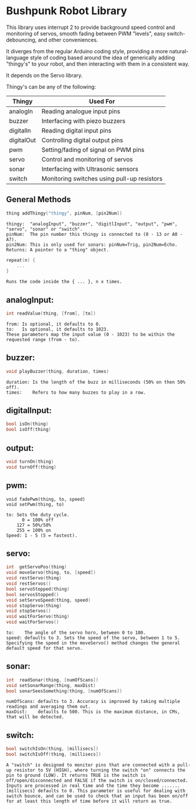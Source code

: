 Bushpunk Robot Library
======================

This library uses interrupt 2 to provide background speed control and monitoring of servos, smooth fading between PWM "levels", easy switch-debouncing, and other conveniences.

It diverges from the regular Arduino coding style, providing a more natural-language style of coding based around the idea of generically adding "thingy's" to your robot, and then interacting with them in a consistent way.

It depends on the Servo library.

Thingy's can be any of the following:

| Thingy     | Used For |
| ---------- | -------- |
| analogIn   | Reading analogue input pins |
| buzzer     | Interfacing with piezo buzzers |
| digitalIn  | Reading digital input pins |
| digitalOut | Controlling digital output pins |
| pwm        | Setting/fading of signal on PWM pins |
| servo      | Control and monitoring of servos |
| sonar      | Interfacing with Ultrasonic sensors |
| switch     | Monitoring switches using pull-up resistors |

General Methods
---------------
```cpp
thing addThingy("thingy", pinNum, [pin2Num])
```
    thingy:  "analogInput", "buzzer", "digitlInput", "output", "pwm", "servo", "sonar" or "switch".
    pinNum:  The pin number this thingy is connected to (0 - 13 or A0 - A7).
    pin2Num: This is only used for sonars: pinNum=Trig, pin2Num=Echo.
    Returns: A pointer to a "thing" object.

```cpp
repeat(n) {
    ...
}
```
    Runs the code inside the { ... }, n x times.

analogInput:
------------
```cpp
int readValue(thing, [from], [to])
```
    from: Is optional, it defaults to 0.
    to:   Is optional, it defaults to 1023.
    These parameters map the input value (0 - 1023) to be within the requested range (from - to).

buzzer:
-------
```cpp
void playBuzzer(thing, duration, times)
```
    duration: Is the length of the buzz in milliseconds (50% on then 50% off).
    times:    Refers to how many buzzes to play in a row.

digitalInput:
------------
```cpp
bool isOn(thing)
bool isOff(thing)
```

output:
-------
```cpp
void turnOn(thing)
void turnOff(thing)
```
pwm:
----
```
void fadePwm(thing, to, speed)
void setPwm(thing, to)
```
    to: Sets the duty cycle.
          0 = 100% off
        127 = 50%/50%
        255 = 100% on
    Speed: 1 - 5 (5 = fastest).

servo:
------
```cpp
int  getServoPos(thing)
void moveServo(thing, to, [speed])
void restServo(thing)
void restServos()
bool servoStopped(thing)
bool servosStopped()
void setServoSpeed(thing, speed)
void stopServo(thing)
void stopServos()
void waitForServo(thing)
void waitForServos()
```
    to:    The angle of the servo horn, between 0 to 180.
    speed: defaults to 3. Sets the speed of the servo, between 1 to 5. Specifying the speed in the moveServo() method changes the general default speed for that servo.

sonar:
------
```cpp
int  readSonar(thing, [numOfScans])
void setSonarRange(thing, maxDist)
bool sonarSeesSomething(thing, [numOfScans])
```
    numOfScans: defaults to 3. Accuracy is improved by taking multiple readings and averaging them out.
    maxDist:    defaults to 500. This is the maximum distance, in CMs, that will be detected.

switch:
------
```cpp
bool switchIsOn(thing, [millisecs])
bool switchIsOff(thing, [millisecs])
```
    A "switch" is designed to monitor pins that are connected with a pull-up resistor to 5V (HIGH), where turning the switch "on" connects the pin to ground (LOW). It returns TRUE is the switch is off/open/disconnected and FALSE if the switch is on/closed/connected.
    Inputs are processed in real time and the time they become .......
    [millisecs] defaults to 0. This parameter is useful for dealing with switch bounce, and can be used to check that an input has been on/off for at least this length of time before it will return as true.

